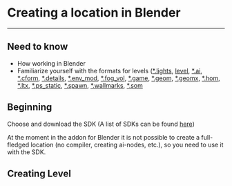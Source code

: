 # Creating a location in Blender

___

## Need to know

- How working in Blender
- Familiarize yourself with the formats for levels ([*.lights](../../reference/main-folders-and-files/file-formats/game-levels/lights.md), [level](../../reference/main-folders-and-files/file-formats/game-levels/level.md), [*.ai](../../reference/main-folders-and-files/file-formats/game-levels/ai.md), [*.cform](../../reference/main-folders-and-files/file-formats/game-levels/cform.md), [*.details](../../reference/main-folders-and-files/file-formats/game-levels/details.md), [*.env_mod](../../reference/main-folders-and-files/file-formats/game-levels/env_mod.md), [*.fog_vol](../../reference/main-folders-and-files/file-formats/game-levels/fog_vol.md), [*.game](../../reference/main-folders-and-files/file-formats/game-levels/game.md), [*.geom](../../reference/main-folders-and-files/file-formats/game-levels/geom.md), [*.geomx](../../reference/main-folders-and-files/file-formats/game-levels/geomx.md), [*.hom](../../reference/main-folders-and-files/file-formats/game-levels/hom.md), [*.ltx](../../reference/main-folders-and-files/file-formats/conf-script/ltx.md), [*.ps_static](../../reference/main-folders-and-files/file-formats/game-levels/ps_static.md), [*.spawn](../../reference/main-folders-and-files/file-formats/game-levels/spawn.md), [*.wallmarks](../../reference/main-folders-and-files/file-formats/game-levels/wallmarks.md), [*.som](../../reference/main-folders-and-files/file-formats/game-levels/som.md)

## Beginning

Choose and download the SDK (A list of SDKs can be found [here](../../reference/modding-tools/README.md))

At the moment in the addon for Blender it is not possible to create a full-fledged location (no compiler, creating ai-nodes, etc.), so you need to use it with the SDK.

## Creating Level
